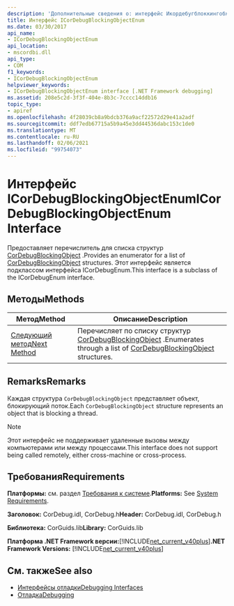 ```yaml
---
description: 'Дополнительные сведения о: интерфейс Икордебугблоккингобжектенум'
title: Интерфейс ICorDebugBlockingObjectEnum
ms.date: 03/30/2017
api_name:
- ICorDebugBlockingObjectEnum
api_location:
- mscordbi.dll
api_type:
- COM
f1_keywords:
- ICorDebugBlockingObjectEnum
helpviewer_keywords:
- ICorDebugBlockingObjectEnum interface [.NET Framework debugging]
ms.assetid: 208e5c2d-3f3f-404e-8b3c-7cccc14ddb16
topic_type:
- apiref
ms.openlocfilehash: 4f28039cb8a9bdcb376a9acf22572d29e41a2adf
ms.sourcegitcommit: ddf7edb67715a5b9a45e3dd44536dabc153c1de0
ms.translationtype: MT
ms.contentlocale: ru-RU
ms.lasthandoff: 02/06/2021
ms.locfileid: "99754073"
---
```

# <a name="icordebugblockingobjectenum-interface"></a><span data-ttu-id="da14c-103">Интерфейс ICorDebugBlockingObjectEnum</span><span class="sxs-lookup"><span data-stu-id="da14c-103">ICorDebugBlockingObjectEnum Interface</span></span>

<span data-ttu-id="da14c-104">Предоставляет перечислитель для списка структур [CorDebugBlockingObject](cordebugblockingobject-structure.md) .</span><span class="sxs-lookup"><span data-stu-id="da14c-104">Provides an enumerator for a list of [CorDebugBlockingObject](cordebugblockingobject-structure.md) structures.</span></span> <span data-ttu-id="da14c-105">Этот интерфейс является подклассом интерфейса ICorDebugEnum.</span><span class="sxs-lookup"><span data-stu-id="da14c-105">This interface is a subclass of the ICorDebugEnum interface.</span></span>  
  
## <a name="methods"></a><span data-ttu-id="da14c-106">Методы</span><span class="sxs-lookup"><span data-stu-id="da14c-106">Methods</span></span>  
  
|<span data-ttu-id="da14c-107">Метод</span><span class="sxs-lookup"><span data-stu-id="da14c-107">Method</span></span>|<span data-ttu-id="da14c-108">Описание</span><span class="sxs-lookup"><span data-stu-id="da14c-108">Description</span></span>|  
|------------|-----------------|  
|[<span data-ttu-id="da14c-109">Следующий метод</span><span class="sxs-lookup"><span data-stu-id="da14c-109">Next Method</span></span>](icordebugblockingobjectenum-next-method.md)|<span data-ttu-id="da14c-110">Перечисляет по списку структур [CorDebugBlockingObject](cordebugblockingobject-structure.md) .</span><span class="sxs-lookup"><span data-stu-id="da14c-110">Enumerates through a list of [CorDebugBlockingObject](cordebugblockingobject-structure.md) structures.</span></span>|  
  
## <a name="remarks"></a><span data-ttu-id="da14c-111">Remarks</span><span class="sxs-lookup"><span data-stu-id="da14c-111">Remarks</span></span>  

 <span data-ttu-id="da14c-112">Каждая структура `CorDebugBlockingObject` представляет объект, блокирующий поток.</span><span class="sxs-lookup"><span data-stu-id="da14c-112">Each `CorDebugBlockingObject` structure represents an object that is blocking a thread.</span></span>  
  
> [!NOTE]
> <span data-ttu-id="da14c-113">Этот интерфейс не поддерживает удаленные вызовы между компьютерами или между процессами.</span><span class="sxs-lookup"><span data-stu-id="da14c-113">This interface does not support being called remotely, either cross-machine or cross-process.</span></span>  
  
## <a name="requirements"></a><span data-ttu-id="da14c-114">Требования</span><span class="sxs-lookup"><span data-stu-id="da14c-114">Requirements</span></span>  

 <span data-ttu-id="da14c-115">**Платформы:** см. раздел [Требования к системе](../../get-started/system-requirements.md).</span><span class="sxs-lookup"><span data-stu-id="da14c-115">**Platforms:** See [System Requirements](../../get-started/system-requirements.md).</span></span>  
  
 <span data-ttu-id="da14c-116">**Заголовок:** CorDebug.idl, CorDebug.h</span><span class="sxs-lookup"><span data-stu-id="da14c-116">**Header:** CorDebug.idl, CorDebug.h</span></span>  
  
 <span data-ttu-id="da14c-117">**Библиотека:** CorGuids.lib</span><span class="sxs-lookup"><span data-stu-id="da14c-117">**Library:** CorGuids.lib</span></span>  
  
 <span data-ttu-id="da14c-118">**Платформа .NET Framework версии:**[!INCLUDE[net_current_v40plus](../../../../includes/net-current-v40plus-md.md)]</span><span class="sxs-lookup"><span data-stu-id="da14c-118">**.NET Framework Versions:** [!INCLUDE[net_current_v40plus](../../../../includes/net-current-v40plus-md.md)]</span></span>  
  
## <a name="see-also"></a><span data-ttu-id="da14c-119">См. также</span><span class="sxs-lookup"><span data-stu-id="da14c-119">See also</span></span>

- [<span data-ttu-id="da14c-120">Интерфейсы отладки</span><span class="sxs-lookup"><span data-stu-id="da14c-120">Debugging Interfaces</span></span>](debugging-interfaces.md)
- [<span data-ttu-id="da14c-121">Отладка</span><span class="sxs-lookup"><span data-stu-id="da14c-121">Debugging</span></span>](index.md)
